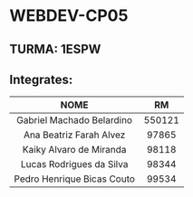 # WEBDEV-CP05

## TURMA: 1ESPW
## Integrates:
NOME | RM
:-----:|:---:
Gabriel Machado Belardino|550121
Ana Beatriz Farah Alvez|97865
Kaiky Alvaro de Miranda|98118
Lucas Rodrigues da Silva|98344
Pedro Henrique Bicas Couto|99534
